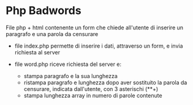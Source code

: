 # Php Badwords
File php + html contenente un form che chiede all'utente di inserire un paragrafo e una parola da censurare 

* file index.php permette di inserire i dati, attraverso un form, e invia richiesta al server 

* file word.php riceve richiesta del server e:
    - stampa paragrafo e la sua lunghezza
    - ristampa paragrafo e lunghezza dopo aver sostituito la parola da censurare, indicata dall'utente, con 3 asterischi (**+)
    - stampa lunghezza array in numero di parole contenute 